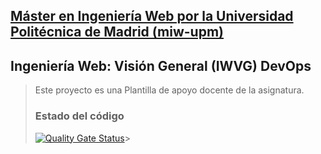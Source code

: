 ## [Máster en Ingeniería Web por la Universidad Politécnica de Madrid (miw-upm)](http://miw.etsisi.upm.es)
## Ingeniería Web: Visión General (IWVG) DevOps
> Este proyecto es una Plantilla de apoyo docente de la asignatura.
> 
> ### Estado del código
> [![Quality Gate Status](https://sonarcloud.io/api/project_badges/measure?project=iwvg-devops-gonzalez-susana&metric=alert_status)](https://sonarcloud.io/summary/new_code?id=iwvg-devops-gonzalez-susana)> 

